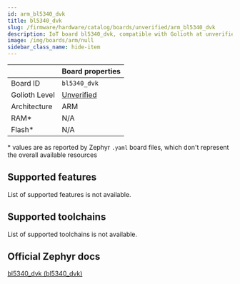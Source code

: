 ```yaml
---
id: arm_bl5340_dvk
title: bl5340_dvk
slug: /firmware/hardware/catalog/boards/unverified/arm_bl5340_dvk
description: IoT board bl5340_dvk, compatible with Golioth at unverified level.
image: /img/boards/arm/null
sidebar_class_name: hide-item
---
```


[//]: # (This is an auto-generated file, do not edit! Changes to it will be lost upon re-generation)



|                | Board properties     |
| -------------  | -------------------- |
| Board ID       | `bl5340_dvk` |
| Golioth Level  | [Unverified](/firmware/hardware#unverified-boards) |
| Architecture   | ARM |
| RAM*           | N/A |
| Flash*         | N/A |

\* values are as reported by Zephyr `.yaml` board files, which don't represent the overall available resources



## Supported features

List of supported features is not available.

## Supported toolchains

List of supported toolchains is not available.

## Official Zephyr docs

[bl5340_dvk (bl5340_dvk)](https://docs.zephyrproject.org/3.6.0/boards/arm/bl5340_dvk/doc/index.html)
